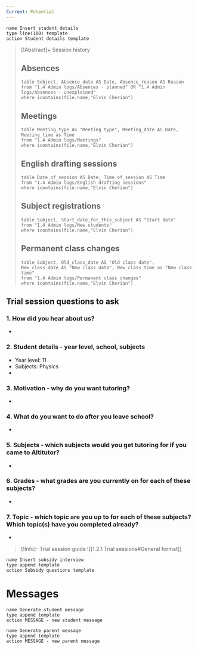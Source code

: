 ```yaml
---
Current: Potential
---
```

```button
name Insert student details
type line(100) template
action Student details template
```
> [!Abstract]+ Session history
> ## Absences
> ```dataview
> table Subject, Absence_date AS Date, Absence_reason AS Reason
> from "1.4 Admin logs/Absences - planned" OR "1.4 Admin logs/Absences - unexplained"
> where icontains(file.name,"Elvin Cherian")
> ```
> 
> ## Meetings
> ```dataview
> table Meeting_type AS "Meeting type", Meeting_date AS Date, Meeting_time as Time
> from "1.4 Admin logs/Meetings" 
> where icontains(file.name,"Elvin Cherian")
> ```
> 
> ## English drafting sessions
> ```dataview
> table Date_of_session AS Date, Time_of_session AS Time
> from "1.4 Admin logs/English drafting sessions"
> where icontains(file.name,"Elvin Cherian")
> ```
> 
> ## Subject registrations
> ```dataview
> table Subject, Start_date_for_this_subject AS "Start date"
> from "1.4 Admin logs/New students"
> where icontains(file.name,"Elvin Cherian")
> ```
> 
> ## Permanent class changes
> ```dataview
> table Subject, Old_class_date AS "Old class date", New_class_date AS "New class date", New_class_time as "New class time"
> from "1.4 Admin logs/Permanent class changes"
> where icontains(file.name,"Elvin Cherian")
> 



## Trial session questions to ask
### 1. How did you hear about us?
- 
### 2. **Student details** - year level, school, subjects
- Year level: 11
- Subjects: Physics
- 
### 3. **Motivation** - why do you want tutoring?
- 
### 4.  What do you want to do after you leave school?
- 
### 5. **Subjects** - which subjects would you get tutoring for if you came to Altitutor?
- 
### 6. **Grades** - what grades are you currently on for each of these subjects?
- 
### 7.  **Topic** - which topic are you up to for each of these subjects? Which topic(s) have you completed already?
- 

> [!Info]- Trial session guide
![[1.2.1 Trial sessions#General format]]

```button
name Insert subsidy interview
type append template
action Subsidy questions template
```


# Messages
```button
name Generate student message
type append template
action MESSAGE - new student message
```



```button
name Generate parent message
type append template
action MESSAGE - new parent message
```

